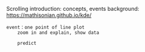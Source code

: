 Scrolling
    introduction: concepts, events
    background: https://mathisonian.github.io/kde/

    event：one point of line plot
        zoom in and explain, show data
        
        predict


        
